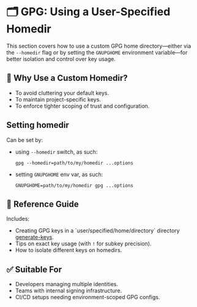 # 🗂️ GPG: Using a User-Specified Homedir

This section covers how to use a custom GPG home directory—either via the `--homedir` flag or by setting the `GNUPGHOME` environment variable—for better isolation and control over key usage.

## 📌 Why Use a Custom Homedir?

* To avoid cluttering your default keys.
* To maintain project-specific keys.
* To enforce tighter scoping of trust and configuration.

## Setting homedir

Can be set by:

* using `--homedir` switch, as such:
    ```shell
    gpg --homedir=path/to/my/homedir ...options
    ```
* setting `GNUPGHOME` env var, as such:
    ```shell
    GNUPGHOME=path/to/my/homedir gpg ...options
    ```


## 📄 Reference Guide

Includes:

* Creating GPG keys in a \`user/specified/home/directory\` directory [generate-keys](./generate-keys.md).
* Tips on exact key usage (with `!` for subkey precision).
* How to isolate different keys on homedirs.

## ✅ Suitable For

* Developers managing multiple identities.
* Teams with internal signing infrastructure.
* CI/CD setups needing environment-scoped GPG configs.
